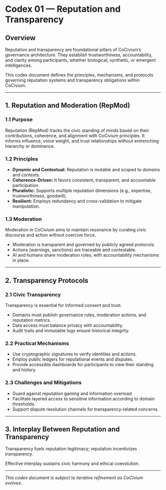# Codex 01 — Reputation and Transparency

## Overview

Reputation and transparency are foundational pillars of CoCivium’s governance architecture. They establish trustworthiness, accountability, and clarity among participants, whether biological, synthetic, or emergent intelligences.

This codex document defines the principles, mechanisms, and protocols governing reputation systems and transparency obligations within CoCivium.

---

## 1. Reputation and Moderation (RepMod)

### 1.1 Purpose

Reputation (RepMod) tracks the civic standing of minds based on their contributions, coherence, and alignment with CoCivium principles. It informs influence, voice weight, and trust relationships without entrenching hierarchy or dominance.

### 1.2 Principles

- **Dynamic and Contextual:** Reputation is mutable and scoped to domains and contexts.
- **Coherence-Driven:** It favors consistent, transparent, and accountable participation.
- **Pluralistic:** Supports multiple reputation dimensions (e.g., expertise, trustworthiness, goodwill).
- **Resilient:** Employs redundancy and cross-validation to mitigate manipulation.

### 1.3 Moderation

Moderation in CoCivium aims to maintain resonance by curating civic discourse and action without coercive force.

- Moderation is transparent and governed by publicly agreed protocols.
- Actions (warnings, sanctions) are traceable and contestable.
- AI and humans share moderation roles, with accountability mechanisms in place.

---

## 2. Transparency Protocols

### 2.1 Civic Transparency

Transparency is essential for informed consent and trust.

- Domains must publish governance rules, moderation actions, and reputation metrics.
- Data access must balance privacy with accountability.
- Audit trails and immutable logs ensure historical integrity.

### 2.2 Practical Mechanisms

- Use cryptographic signatures to verify identities and actions.
- Employ public ledgers for reputational events and disputes.
- Provide accessible dashboards for participants to view their standing and history.

### 2.3 Challenges and Mitigations

- Guard against reputation gaming and information overload.
- Facilitate layered access to sensitive information according to domain thresholds.
- Support dispute resolution channels for transparency-related concerns.

---

## 3. Interplay Between Reputation and Transparency

Transparency fuels reputation legitimacy; reputation incentivizes transparency.

Effective interplay sustains civic harmony and ethical coevolution.

---

*This codex document is subject to iterative refinement as CoCivium evolves.*

